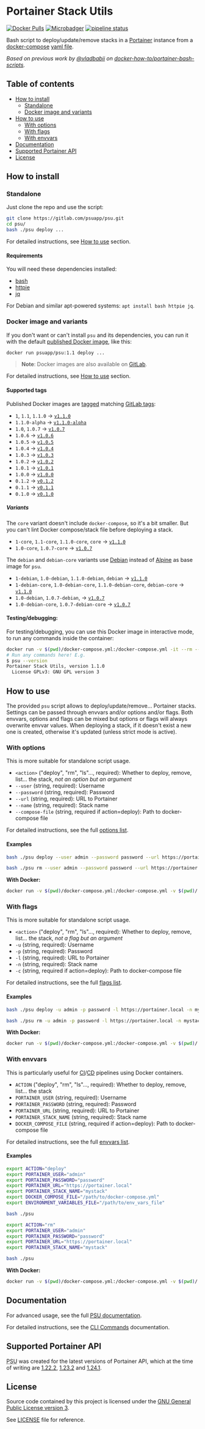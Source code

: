 <h1>Portainer Stack Utils</h1>
<div class="docsify-hidden">

[![Docker Pulls](https://img.shields.io/docker/pulls/psuapp/psu.svg)](https://hub.docker.com/r/psuapp/psu/)
[![Microbadger](https://images.microbadger.com/badges/image/psuapp/psu.svg)](http://microbadger.com/images/psuapp/psu "Image size")
[![pipeline status](https://gitlab.com/psuapp/psu/badges/1-1-stable/pipeline.svg)](https://gitlab.com/psuapp/psu/commits/1-1-stable)

Bash script to deploy/update/remove stacks in a [Portainer](https://portainer.io/) instance from a [docker-compose](https://docs.docker.com/compose) [yaml file](https://docs.docker.com/compose/compose-file).

_Based on previous work by [@vladbabii](https://github.com/vladbabii) on [docker-how-to/portainer-bash-scripts](https://github.com/docker-how-to/portainer-bash-scripts)._

<h2>Table of contents</h2>
<!-- Generated by https://github.com/mcpride/atom-mdtoc -->
<!-- MDTOC maxdepth:2 firsth1:2 numbering:0 flatten:0 bullets:1 updateOnSave:1 -->

- [How to install](#how-to-install)   
   - [Standalone](#standalone)   
   - [Docker image and variants](#docker-image-and-variants)   
- [How to use](#how-to-use)   
   - [With options](#with-options)   
   - [With flags](#with-flags)   
   - [With envvars](#with-envvars)   
- [Documentation](#documentation)   
- [Supported Portainer API](#supported-portainer-api)   
- [License](#license)   

<!-- /MDTOC -->
</div>

## How to install

### Standalone

Just clone the repo and use the script:

```bash
git clone https://gitlab.com/psuapp/psu.git
cd psu/
bash ./psu deploy ...
```

For detailed instructions, see [How to use](#how-to-use) section.

#### Requirements

You will need these dependencies installed:

- [bash](https://www.gnu.org/software/bash/)
- [httpie](https://httpie.org/)
- [jq](https://stedolan.github.io/jq/)

For Debian and similar apt-powered systems: `apt install bash httpie jq`.

### Docker image and variants

If you don't want or can't install `psu` and its dependencies, you can run it with the default [published Docker image](https://hub.docker.com/r/psuapp/psu), like this:
```bash
docker run psuapp/psu:1.1 deploy ...
```
> **Note**: Docker images are also available on [GitLab](https://gitlab.com/psuapp/psu/container_registry).

For detailed instructions, see [How to use](#how-to-use) section.

#### Supported tags

Published Docker images are [tagged](https://hub.docker.com/r/psuapp/psu/tags) matching [GitLab tags](https://gitlab.com/psuapp/psu/-/tags):

<!-- -	`dev` -> [`dev`](https://gitlab.com/psuapp/psu/-/tags/dev) -->
-	`1`, `1.1`, `1.1.0` -> [`v1.1.0`](https://gitlab.com/psuapp/psu/-/tags/v1.1.0)
-	`1.1.0-alpha` -> [`v1.1.0-alpha`](https://gitlab.com/psuapp/psu/-/tags/v1.1.0-alpha)
-	`1.0`, `1.0.7` -> [`v1.0.7`](https://gitlab.com/psuapp/psu/-/tags/v1.0.7)
-	`1.0.6` -> [`v1.0.6`](https://gitlab.com/psuapp/psu/-/tags/v1.0.6)
-	`1.0.5` -> [`v1.0.5`](https://gitlab.com/psuapp/psu/-/tags/v1.0.5)
-	`1.0.4` -> [`v1.0.4`](https://gitlab.com/psuapp/psu/-/tags/v1.0.4)
-	`1.0.3` -> [`v1.0.3`](https://gitlab.com/psuapp/psu/-/tags/v1.0.3)
-	`1.0.2` -> [`v1.0.2`](https://gitlab.com/psuapp/psu/-/tags/v1.0.2)
-	`1.0.1` -> [`v1.0.1`](https://gitlab.com/psuapp/psu/-/tags/v1.0.1)
-	`1.0.0` -> [`v1.0.0`](https://gitlab.com/psuapp/psu/-/tags/v1.0.0)
-	`0.1.2` -> [`v0.1.2`](https://gitlab.com/psuapp/psu/-/tags/v0.1.2)
-	`0.1.1` -> [`v0.1.1`](https://gitlab.com/psuapp/psu/-/tags/v0.1.1)
-	`0.1.0` -> [`v0.1.0`](https://gitlab.com/psuapp/psu/-/tags/v0.1.0)

##### Variants

The `core` variant doesn't include `docker-compose`, so it's a bit smaller.
But you can't lint Docker compose/stack file before deploying a stack.
<!-- -	`dev-core` -> [`dev`](https://gitlab.com/psuapp/psu/-/tags/dev) -->
-	`1-core`, `1.1-core`, `1.1.0-core`, `core` -> [`v1.1.0`](https://gitlab.com/psuapp/psu/-/tags/v1.1.0)
-	`1.0-core`, `1.0.7-core` -> [`v1.0.7`](https://gitlab.com/psuapp/psu/-/tags/v1.0.7)

The `debian` and `debian-core` variants use [Debian](https://www.debian.org) instead of [Alpine](https://alpinelinux.org/) as base image for `psu`.
<!-- -	`dev-debian` -> [`dev`](https://gitlab.com/psuapp/psu/-/tags/dev)
-	`dev-debian-core` -> [`dev`](https://gitlab.com/psuapp/psu/-/tags/dev) -->

-	`1-debian`, `1.0-debian`, `1.1.0-debian`, `debian` -> [`v1.1.0`](https://gitlab.com/psuapp/psu/-/tags/v1.1.0)
-	`1-debian-core`, `1.0-debian-core`, `1.1.0-debian-core`, `debian-core` -> [`v1.1.0`](https://gitlab.com/psuapp/psu/-/tags/v1.1.0)
-	`1.0-debian`, `1.0.7-debian`, -> [`v1.0.7`](https://gitlab.com/psuapp/psu/-/tags/v1.0.7)
-	`1.0-debian-core`, `1.0.7-debian-core` -> [`v1.0.7`](https://gitlab.com/psuapp/psu/-/tags/v1.0.7)

#### Testing/debugging:

For testing/debugging, you can use this Docker image in interactive mode, to run any commands inside the container:
```bash
docker run -v $(pwd)/docker-compose.yml:/docker-compose.yml -it --rm --entrypoint bash psuapp/psu:1.1
# Run any commands here! E.g.
$ psu --version
Portainer Stack Utils, version 1.1.0
  License GPLv3: GNU GPL version 3
```

## How to use

The provided `psu` script allows to deploy/update/remove... Portainer stacks. Settings can be passed through envvars and/or options and/or flags. Both envvars, options and flags can be mixed but options or flags will always overwrite envvar values. When deploying a stack, if it doesn't exist a new one is created, otherwise it's updated (unless strict mode is active).

### With options

This is more suitable for standalone script usage.

- `<action>` ("deploy", "rm", "ls"..., required): Whether to deploy, remove, list... the stack, _not an option but an argument_
- `--user` (string, required): Username
- `--password` (string, required): Password
- `--url` (string, required): URL to Portainer
- `--name` (string, required): Stack name
- `--compose-file` (string, required if action=deploy): Path to docker-compose file

For detailed instructions, see the full [options list](docs/README.md#available-options).

#### Examples

```bash
bash ./psu deploy --user admin --password password --url https://portainer.local --name mystack --compose-file /path/to/docker-compose.yml --env-file /path/to/env_vars_file
```

```bash
bash ./psu rm --user admin --password password --url https://portainer.local --name mystack
```

**With Docker:**
```bash
docker run -v $(pwd)/docker-compose.yml:/docker-compose.yml -v $(pwd)/.env:/.env psuapp/psu:1.1 deploy --user admin --password password --url https://portainer.local --name mystack --compose-file docker-compose.yml --env-file .env
```

### With flags

This is more suitable for standalone script usage.

- `<action>` ("deploy", "rm", "ls"..., required): Whether to deploy, remove, list... the stack, _not a flag but an argument_
- `-u` (string, required): Username
- `-p` (string, required): Password
- `-l` (string, required): URL to Portainer
- `-n` (string, required): Stack name
- `-c` (string, required if action=deploy): Path to docker-compose file

For detailed instructions, see the full [flags list](docs/README.md#available-options).

#### Examples

```bash
bash ./psu deploy -u admin -p password -l https://portainer.local -n mystack -c /path/to/docker-compose.yml -g /path/to/env_vars_file
```

```bash
bash ./psu rm -u admin -p password -l https://portainer.local -n mystack
```

**With Docker:**
```bash
docker run -v $(pwd)/docker-compose.yml:/docker-compose.yml -v $(pwd)/.env:/.env psuapp/psu:1.1 deploy -u admin -p password -l https://portainer.local -n mystack -c docker-compose.yml -g .env
```

### With envvars

This is particularly useful for [CI](https://en.wikipedia.org/wiki/Continuous_integration)/[CD](https://en.wikipedia.org/wiki/Continuous_deployment) pipelines using Docker containers.

- `ACTION` ("deploy", "rm", "ls"..., required): Whether to deploy, remove, list... the stack
- `PORTAINER_USER` (string, required): Username
- `PORTAINER_PASSWORD` (string, required): Password
- `PORTAINER_URL` (string, required): URL to Portainer
- `PORTAINER_STACK_NAME` (string, required): Stack name
- `DOCKER_COMPOSE_FILE` (string, required if action=deploy): Path to docker-compose file

For detailed instructions, see the full [envvars list](docs/README.md#available-environment-variables).

#### Examples

```bash
export ACTION="deploy"
export PORTAINER_USER="admin"
export PORTAINER_PASSWORD="password"
export PORTAINER_URL="https://portainer.local"
export PORTAINER_STACK_NAME="mystack"
export DOCKER_COMPOSE_FILE="/path/to/docker-compose.yml"
export ENVIRONMENT_VARIABLES_FILE="/path/to/env_vars_file"

bash ./psu
```

```bash
export ACTION="rm"
export PORTAINER_USER="admin"
export PORTAINER_PASSWORD="password"
export PORTAINER_URL="https://portainer.local"
export PORTAINER_STACK_NAME="mystack"

bash ./psu
```

**With Docker:**
```bash
docker run -v $(pwd)/docker-compose.yml:/docker-compose.yml -v $(pwd)/.env:/.env -e ACTION="deploy" -e PORTAINER_USER="admin" -e PORTAINER_PASSWORD="password" -e PORTAINER_URL="https://portainer.local" -e PORTAINER_STACK_NAME="mystack" -e DOCKER_COMPOSE_FILE="docker-compose.yml" -e ENVIRONMENT_VARIABLES_FILE=".env" psuapp/psu:1.1
```

## Documentation

<div class="docsify-hidden">
For advanced usage, see the full <a href="https://psuapp.gitlab.io/psu/1-1-stable"><abbr title="Portainer Stack Utils">PSU</abbr> documentation</a>.
</div>

For detailed instructions, see the [CLI Commands](docs/README.md) documentation.

## Supported Portainer API

<abbr title="Portainer Stack Utils">PSU</abbr> was created for the latest versions of Portainer API, which at the time of writing are [1.22.2](https://app.swaggerhub.com/apis/deviantony/Portainer/1.22.2), [1.23.2](https://app.swaggerhub.com/apis/deviantony/Portainer/1.23.2) and [1.24.1](https://app.swaggerhub.com/apis/deviantony/Portainer/1.24.1).

## License

Source code contained by this project is licensed under the [GNU General Public License version 3](https://www.gnu.org/licenses/gpl-3.0.en.html).

See [LICENSE](LICENSE) file for reference.
